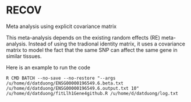 # RECOV
Meta analysis using explicit covariance matrix


This meta-analysis depends on the existing random effects (RE) meta-analysis. Instead of using the tradional identity matrix, it uses a covariance matrix to model the fact that the same SNP can affect the same gene in similar tissues. 

Here is an example to run the code 

```
R CMD BATCH --no-save --no-restore "--args /u/home/d/datduong/ENSG00000196549.6.beta.txt /u/home/d/datduong/ENSG00000196549.6.output.txt 10" /u/home/d/datduong/fitLlh1Gene4github.R /u/home/d/datduong/log.txt
```
